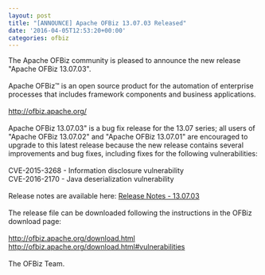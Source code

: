 ```yaml
---
layout: post
title: "[ANNOUNCE] Apache OFBiz 13.07.03 Released"
date: '2016-04-05T12:53:20+00:00'
categories: ofbiz
---
```

The Apache OFBiz community is pleased to announce the new release "Apache OFBiz 13.07.03".
<br><br>
Apache OFBiz™ is an open source product for the automation of enterprise processes that includes framework components and business applications. 
<br><br>
<a href="http://ofbiz.apache.org/">
http://ofbiz.apache.org/</a>
<br><br>
Apache OFBiz 13.07.03" is a bug fix release for the 13.07 series; all users of "Apache OFBiz 13.07.02" and "Apache OFBiz 13.07.01" are encouraged to upgrade to this latest release because the new release contains several improvements and bug fixes, including fixes for the following vulnerabilities:
<br><br>
CVE-2015-3268 - Information disclosure vulnerability<br>
CVE-2016-2170 - Java deserialization vulnerability
<br><br>
Release notes are available here: <a href= "http://ofbiz.apache.org/release-notes-13.07.03.html">Release Notes - 13.07.03</a>
<br><br>
The release file can be downloaded following the instructions in the OFBiz download page:
<br><br>
<a href="http://ofbiz.apache.org/download.html">http://ofbiz.apache.org/download.html</a>
<br>
<a href="http://ofbiz.apache.org/download.html#vulnerabilities">http://ofbiz.apache.org/download.html#vulnerabilities</a>
<br><br>
The OFBiz Team.

